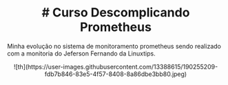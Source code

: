 <h1 align="center">  # Curso Descomplicando Prometheus </h1>

Minha evolução no sistema de monitoramento prometheus sendo realizado com a 
monitoria do Jeferson Fernando da Linuxtips.

<center> ![th](https://user-images.githubusercontent.com/13388615/190255209-fdb7b846-83e5-4f57-8408-8a86dbe3bb80.jpeg) </center>
